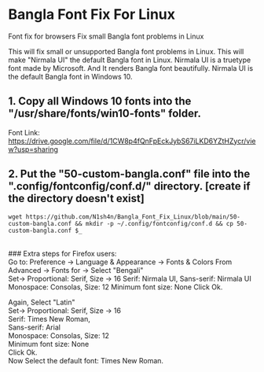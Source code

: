 # Bangla Font Fix For Linux
Font fix for browsers
Fix small Bangla font problems in Linux

This will fix small or unsupported Bangla font problems in Linux. This will make "Nirmala UI" the default Bangla font in Linux. Nirmala UI is a truetype font made by Microsoft. And It renders Bangla font beautifully. Nirmala UI is the default Bangla font in Windows 10.

## 1. Copy all Windows 10 fonts into the "/usr/share/fonts/win10-fonts" folder. <br>
Font Link: https://drive.google.com/file/d/1CW8p4fQnFpEckJybS67iLKD6YZtHZycr/view?usp=sharing

## 2. Put the "50-custom-bangla.conf" file into the ".config/fontconfig/conf.d/" directory. [create if the directory doesn't exist]
```wget https://github.com/N1sh4n/Bangla_Font_Fix_Linux/blob/main/50-custom-bangla.conf && mkdir -p ~/.config/fontconfig/conf.d && cp 50-custom-bangla.conf $_```

<br>
### Extra steps for Firefox users:  
<br>
Go to: Preference -> Language & Appearance -> Fonts & Colors  
From Advanced -> Fonts for -> Select "Bengali"  
<br>
Set-> Proportional: Serif, Size -> 16  
Serif: Nirmala UI,    
Sans-serif: Nirmala UI  
Monospace: Consolas, Size: 12  
Minimum font size: None  
Click Ok.  
  
Again, Select "Latin"  
Set-> Proportional: Serif, Size -> 16  
Serif: Times New Roman,   
Sans-serif: Arial  
Monospace: Consolas, Size: 12  
Minimum font size: None  
Click Ok.  
Now Select the default font: Times New Roman.
